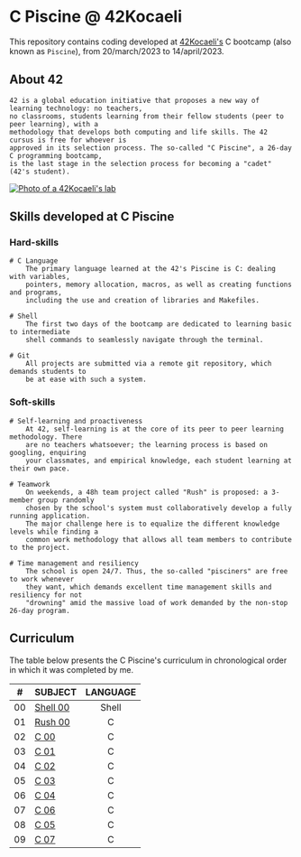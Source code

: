 # C Piscine @ 42Kocaeli

This repository contains coding developed at [42Kocaeli's](https://42kocaeli.com.tr/) C bootcamp (also known as `Piscine`), from 20/march/2023 to 14/april/2023.

## About 42

	42 is a global education initiative that proposes a new way of learning technology: no teachers,
	no classrooms, students learning from their fellow students (peer to peer learning), with a
	methodology that develops both computing and life skills. The 42 cursus is free for whoever is
	approved in its selection process. The so-called "C Piscine", a 26-day C programming bootcamp,
	is the last stage in the selection process for becoming a "cadet" (42's student).

[![Photo of a 42Kocaeli's lab](https://bilisimvadisi.com.tr/wp-content/uploads/2022/05/42_Yazilim_Okullari_0011.jpg)](https://42kocaeli.com.tr/)

## Skills developed at C Piscine

### Hard-skills
	# C Language
		The primary language learned at the 42's Piscine is C: dealing with variables,
		pointers, memory allocation, macros, as well as creating functions and programs,
		including the use and creation of libraries and Makefiles.

	# Shell
		The first two days of the bootcamp are dedicated to learning basic to intermediate
		shell commands to seamlessly navigate through the terminal.

	# Git
		All projects are submitted via a remote git repository, which demands students to
		be at ease with such a system.

### Soft-skills
	# Self-learning and proactiveness
		At 42, self-learning is at the core of its peer to peer learning methodology. There
		are no teachers whatsoever; the learning process is based on googling, enquiring
		your classmates, and empirical knowledge, each student learning at their own pace.

	# Teamwork
		On weekends, a 48h team project called "Rush" is proposed: a 3-member group randomly
		chosen by the school's system must collaboratively develop a fully running application.
		The major challenge here is to equalize the different knowledge levels while finding a
		common work methodology that allows all team members to contribute to the project.

	# Time management and resiliency
		The school is open 24/7. Thus, the so-called "pisciners" are free to work whenever
		they want, which demands excellent time management skills and resiliency for not
		"drowning" amid the massive load of work demanded by the non-stop 26-day program.

## Curriculum

The table below presents the C Piscine's curriculum in chronological order in which it was completed by me.

|#	|SUBJECT							|LANGUAGE			
|:-:|:--								|:-:							
|00	|[Shell 00](./Shell00)	|Shell					
|01	|[Rush 00](./Rush00)		|C					
|02	|[C 00](./C00)			|C					
|03	|[C 01](./C01)			|C					
|04	|[C 02](./C02)			|C			
|05	|[C 03](./C03)			|C							
|06	|[C 04](./C04)			|C			
|07	|[C 06](./C05)			|C			
|08	|[C 05](./C06)			|C			
|09	|[C 07](./C07)			|C			
	
